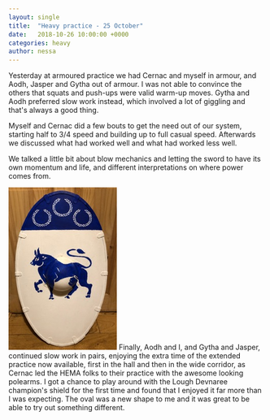 ```yaml
---
layout: single
title:  "Heavy practice - 25 October"
date:   2018-10-26 10:00:00 +0000
categories: heavy
author: nessa
---
```

Yesterday at armoured practice we had Cernac and myself in armour, and Aodh, Jasper and Gytha out of armour. I was not able to convince the others that squats and push-ups were valid warm-up moves. Gytha and Aodh preferred slow work instead, which involved a lot of giggling and that's always a good thing. 

Myself and Cernac did a few bouts to get the need out of our system, starting half to 3/4 speed and building up to full casual speed. Afterwards we discussed what had worked well and what had worked less well. 

We talked a little bit about blow mechanics and letting the sword to have its own momentum and life, and different interpretations on where power comes from. 

![Lough Devnaree Champion's Shield](../../images/posts/ld-champions-shield.jpg)
Finally, Aodh and I, and Gytha and Jasper, continued slow work in pairs, enjoying the extra time of the extended practice now available, first in the hall and then in the wide corridor, as Cernac led the HEMA folks to their practice with the awesome looking polearms. I got a chance to play around with the Lough Devnaree champion's shield for the first time and found that I enjoyed it far more than I was expecting. The oval was a new shape to me and it was great to be able to try out something different.